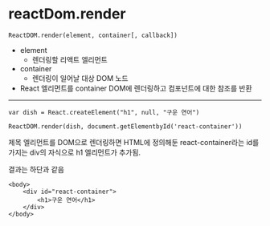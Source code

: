 # reactDom.render

`ReactDOM.render(element, container[, callback])`

- element
    - 렌더링할 리액트 엘리먼트
- container
    - 렌더링이 일어날 대상 DOM 노드
- React 엘리먼트를 container DOM에 렌더링하고 컴포넌트에 대한 참조를 반환

<hr/>

```
var dish = React.createElement("h1", null, "구운 연어")

ReactDOM.render(dish, document.getElementbyId('react-container'))
```

제목 엘리먼트를 DOM으로 렌더링하면 HTML에 정의해둔 react-container라는 id를 가지는 div의 자식으로 h1 엘리먼트가 추가됨.

결과는 하단과 같음

```
<body>
    <div id="react-container">
        <h1>구운 연어</h1>
    </div>
</body>
```